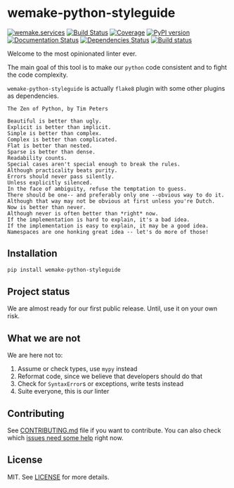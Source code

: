 # wemake-python-styleguide

[![wemake.services](https://img.shields.io/badge/-wemake.services-green.svg?label=%20&logo=data%3Aimage%2Fpng%3Bbase64%2CiVBORw0KGgoAAAANSUhEUgAAABAAAAAQCAMAAAAoLQ9TAAAABGdBTUEAALGPC%2FxhBQAAAAFzUkdCAK7OHOkAAAAbUExURQAAAAAAAAAAAAAAAAAAAAAAAAAAAAAAAP%2F%2F%2F5TvxDIAAAAIdFJOUwAjRA8xXANAL%2Bv0SAAAADNJREFUGNNjYCAIOJjRBdBFWMkVQeGzcHAwksJnAPPZGOGAASzPzAEHEGVsLExQwE7YswCb7AFZSF3bbAAAAABJRU5ErkJggg%3D%3D)](https://wemake.services)
[![Build Status](https://travis-ci.org/wemake-services/wemake-python-styleguide.svg?branch=master)](https://travis-ci.org/wemake-services/wemake-python-styleguide)
[![Coverage](https://coveralls.io/repos/github/wemake-services/wemake-python-styleguide/badge.svg?branch=master)](https://coveralls.io/github/wemake-services/wemake-python-styleguide?branch=master)
[![PyPI version](https://badge.fury.io/py/wemake-python-styleguide.svg)](https://badge.fury.io/py/wemake-python-styleguide)
[![Documentation Status](https://readthedocs.org/projects/wemake-python-styleguide/badge/?version=latest)](https://wemake-python-styleguide.readthedocs.io/en/latest/?badge=latest)
[![Dependencies Status](https://img.shields.io/badge/dependencies-up%20to%20date-brightgreen.svg)](https://github.com/wemake-services/wemake-python-styleguide/pulls?utf8=%E2%9C%93&q=is%3Apr%20author%3Aapp%2Fdependabot)
[![Build status](https://ci.appveyor.com/api/projects/status/github/wemake-python-styleguide?svg=true)](https://ci.appveyor.com/project/sobolevn/wemake-python-styleguide)




Welcome to the most opinionated linter ever.

The main goal of this tool is to make our `python` code
consistent and to fight the code complexity.

`wemake-python-styleguide` is actually `flake8` plugin
with some other plugins as dependencies.

```text
The Zen of Python, by Tim Peters

Beautiful is better than ugly.
Explicit is better than implicit.
Simple is better than complex.
Complex is better than complicated.
Flat is better than nested.
Sparse is better than dense.
Readability counts.
Special cases aren't special enough to break the rules.
Although practicality beats purity.
Errors should never pass silently.
Unless explicitly silenced.
In the face of ambiguity, refuse the temptation to guess.
There should be one-- and preferably only one --obvious way to do it.
Although that way may not be obvious at first unless you're Dutch.
Now is better than never.
Although never is often better than *right* now.
If the implementation is hard to explain, it's a bad idea.
If the implementation is easy to explain, it may be a good idea.
Namespaces are one honking great idea -- let's do more of those!
```


## Installation

```bash
pip install wemake-python-styleguide
```


## Project status

We are almost ready for our first public release.
Until, use it on your own risk.


## What we are not

We are here not to:

1. Assume or check types, use `mypy` instead
2. Reformat code, since we believe that developers should do that
3. Check for `SyntaxError`s or exceptions, write tests instead
4. Suite everyone, this is *our* linter


## Contributing

See [CONTRIBUTING.md](https://github.com/wemake-services/wemake-python-styleguide/blob/master/CONTRIBUTING.md) file if you want to contribute.
You can also check which [issues need some help](https://github.com/wemake-services/wemake-python-styleguide/issues?q=is%3Aissue+is%3Aopen+label%3A%22help+wanted%22) right now.


## License

MIT. See [LICENSE](https://github.com/wemake-services/wemake-python-styleguide/blob/master/LICENSE) for more details.
